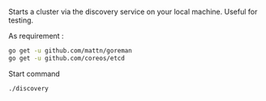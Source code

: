 Starts a cluster via the discovery service on your local machine. Useful for testing.

As requirement :

```bash
go get -u github.com/mattn/goreman
go get -u github.com/coreos/etcd
```

Start command

```sh
./discovery
```
